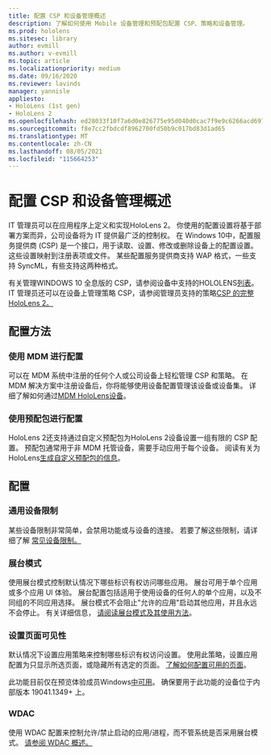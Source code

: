 ```yaml
---
title: 配置 CSP 和设备管理概述
description: 了解如何使用 Mobile 设备管理和预配包配置 CSP、策略和设备管理。
ms.prod: hololens
ms.sitesec: library
author: evmill
ms.author: v-evmill
ms.topic: article
ms.localizationpriority: medium
ms.date: 09/16/2020
ms.reviewer: lavinds
manager: yannisle
appliesto:
- HoloLens (1st gen)
- HoloLens 2
ms.openlocfilehash: ed28033f10f7a6d0e826775e95d040d0cac7f9e9c6266acd6975d3532f6d8067
ms.sourcegitcommit: f8e7cc2fbdcdf8962700fd50b9c017bd83d1ad65
ms.translationtype: MT
ms.contentlocale: zh-CN
ms.lasthandoff: 08/05/2021
ms.locfileid: "115664253"
---
```

# <a name="configure-csps-and-device-management-overview"></a>配置 CSP 和设备管理概述

IT 管理员可以在应用程序上定义和实现HoloLens 2。 你使用的配置设置将基于部署方案而异，公司设备将为 IT 提供最广泛的控制权。 在 Windows 10中，配置服务提供商 (CSP) 是一个接口，用于读取、设置、修改或删除设备上的配置设置。 这些设置映射到注册表项或文件。 某些配置服务提供商支持 WAP 格式，一些支持 SyncML，有些支持这两种格式。

有关管理WINDOWS 10 全息版的 CSP，请参阅设备中支持的HOLOLENS[列表](/windows/client-management/mdm/configuration-service-provider-reference#hololens)。
IT 管理员还可以在设备上管理策略 CSP，请参阅管理员支持的策略[CSP 的完整HoloLens 2。](/windows/client-management/mdm/policy-csps-supported-by-hololens2)

## <a name="configuration-methods"></a>配置方法

### <a name="configure-with-mdm"></a>使用 MDM 进行配置

可以在 MDM 系统中注册的任何个人或公司设备上轻松管理 CSP 和策略。 在 MDM 解决方案中注册设备后，你将能够使用设备配置管理该设备或设备集。 详细了解如何通过[MDM HoloLens设备](hololens-mdm-configure.md)。

### <a name="configure-with-provisioning-packages"></a>使用预配包进行配置

HoloLens 2还支持通过自定义预配包为HoloLens 2设备设置一组有限的 CSP 配置。 预配包通常用于非 MDM 托管设备，需要手动应用于每个设备。 阅读有关为 HoloLens[生成自定义预配包的信息](hololens-provisioning.md)。

## <a name="configurations"></a>配置

### <a name="common-device-restrictions"></a>通用设备限制

某些设备限制非常简单，会禁用功能或与设备的连接。 若要了解这些限制，请详细了解 [常见设备限制。](hololens-common-device-restrictions.md)

### <a name="kiosk-modes"></a>展台模式

使用展台模式控制默认情况下哪些标识有权访问哪些应用。 展台可用于单个应用或多个应用 UI 体验。 展台配置包括适用于使用设备的任何人的单个应用，以及不同组的不同应用选择。 展台模式不会阻止"允许的应用"启动其他应用，并且永远不会停止。 有关详细信息， [请阅读展台模式及其使用方法](hololens-kiosk.md)。

### <a name="settings-page-visibility"></a>设置页面可见性

默认情况下设置应用策略来控制哪些标识有权访问设置。 使用此策略，设置应用配置为只显示所选页面，或隐藏所有选定的页面。 [了解如何配置可用的页面](settings-uri-list.md)。

此功能目前仅在预览体验成员Windows[中可用](hololens-insider.md)。 确保要用于此功能的设备位于内部版本 19041.1349+ 上。

### <a name="wdac"></a>WDAC

使用 WDAC 配置来控制允许/禁止启动的应用/进程，而不管系统是否采用展台模式。
[请参阅 WDAC 概述。](windows-defender-application-control-wdac.md)
